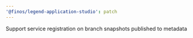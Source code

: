 ```yaml
---
'@finos/legend-application-studio': patch
---
```


Support service registration on branch snapshots published to metadata
